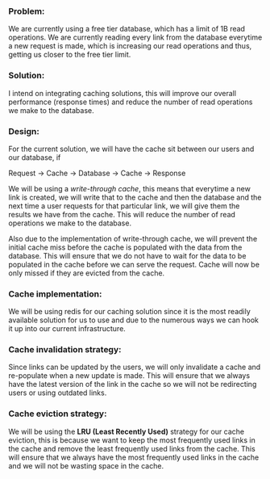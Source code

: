 ### Problem:
We are currently using a free tier database, which has a limit of 1B read operations. 
We are currently reading every link from the database everytime a new request is made,
which is increasing our read operations and thus, getting us closer to the free tier limit.


### Solution:
I intend on integrating caching solutions, this will improve our overall
performance (response times) and reduce the number of read operations we make to the database.


### Design:
For the current solution, we will have the cache sit between our users and our database, if 

Request -> Cache -> Database -> Cache -> Response

We will be using a *write-through cache*, this means that everytime a new link is created,
we will write that to the cache and then the database and the next time a user requests for that particular link, we will give them the results we have from the cache. This will reduce the number of read operations we make to the database. 

Also due to the implementation of write-through cache, we will prevent the initial cache miss before the cache is populated with the data from the database. This will ensure that we do not have to wait for the data to be populated in the cache before we can serve the request. Cache will now be only missed if they are evicted from the cache.


### Cache implementation:
We will be using redis for our caching solution since it is the most readily available
solution for us to use and due to the numerous ways we can hook it up into our current
infrastructure.


### Cache invalidation strategy:
Since links can be updated by the users, we will only invalidate a cache and re-populate when a new update is made.
This will ensure that we always have the latest version of the link in the cache so we will not
be redirecting users or using outdated links.


### Cache eviction strategy:
We will be using the **LRU (Least Recently Used)** strategy for our cache eviction, this is because we want to keep the most frequently used links in the cache and remove the least frequently used links from the cache. This will ensure that we always have the most frequently used links in the cache and we will not be wasting space in the cache. 